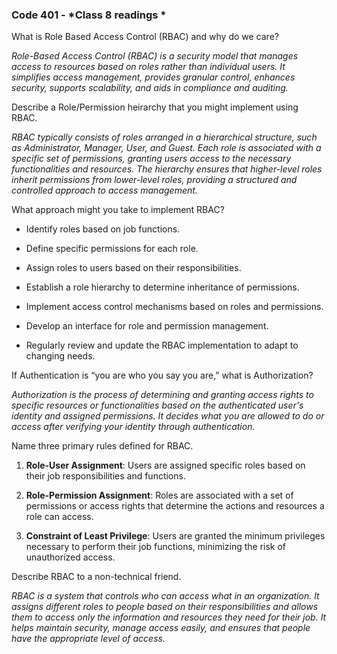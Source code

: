 ### Code 401 - *Class 8 readings *

What is Role Based Access Control (RBAC) and why do we care?

*Role-Based Access Control (RBAC) is a security model that manages access to resources based on roles rather than individual users. It simplifies access management, provides granular control, enhances security, supports scalability, and aids in compliance and auditing.*

Describe a Role/Permission heirarchy that you might implement using RBAC.


*RBAC typically consists of roles arranged in a hierarchical structure, such as Administrator, Manager, User, and Guest. Each role is associated with a specific set of permissions, granting users access to the necessary functionalities and resources. The hierarchy ensures that higher-level roles inherit permissions from lower-level roles, providing a structured and controlled approach to access management.*

What approach might you take to implement RBAC?

* Identify roles based on job functions.

* Define specific permissions for each role.

* Assign roles to users based on their responsibilities.

* Establish a role hierarchy to determine inheritance of permissions.

* Implement access control mechanisms based on roles and permissions.
 
* Develop an interface for role and permission management.

* Regularly review and update the RBAC implementation to adapt to changing needs.

If Authentication is “you are who you say you are,” what is Authorization?

*Authorization is the process of determining and granting access rights to specific resources or functionalities based on the authenticated user's identity and assigned permissions. It decides what you are allowed to do or access after verifying your identity through authentication.*

Name three primary rules defined for RBAC.

1. **Role-User Assignment**: Users are assigned specific roles based on their job responsibilities and functions.

2. **Role-Permission Assignment**: Roles are associated with a set of permissions or access rights that determine the actions and resources a role can access.

3. **Constraint of Least Privilege**: Users are granted the minimum privileges necessary to perform their job functions, minimizing the risk of unauthorized access.

Describe RBAC to a non-technical friend.

*RBAC is a system that controls who can access what in an organization. It assigns different roles to people based on their responsibilities and allows them to access only the information and resources they need for their job. It helps maintain security, manage access easily, and ensures that people have the appropriate level of access.*











